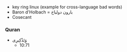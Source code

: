 - key ring linux (example for cross-language bad words)
- Baron d'Holbach = بارون دولباخ
- Cosecant

### Quran
- وَتَذْكِيرِى
    - 10:71
